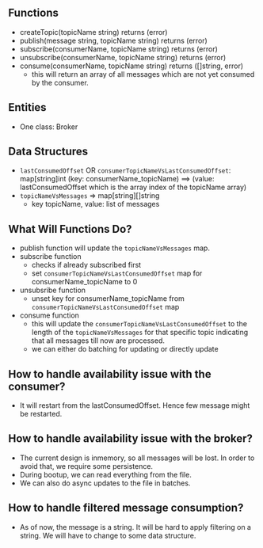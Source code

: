 ## Functions
* createTopic(topicName string) returns (error)
* publish(message string, topicName string) returns (error)
* subscribe(consumerName, topicName string) returns (error)
* unsubscribe(consumerName, topicName string) returns (error)
* consume(consumerName, topicName string) returns ([]string, error)
    * this will return an array of all messages which are not yet consumed by the consumer.

## Entities
* One class: Broker

## Data Structures
* `lastConsumedOffset` OR `consumerTopicNameVsLastConsumedOffset`: map[string]int (key: consumerName_topicName) ==> (value: lastConsumedOffset which is the array index of the topicName array)
* `topicNameVsMessages` => map[string][]string
    * key topicName, value: list of messages


## What Will Functions Do?
* publish function will update the `topicNameVsMessages` map.
* subscribe function
    * checks if already subscribed first
    * set `consumerTopicNameVsLastConsumedOffset` map for consumerName_topicName to 0
* unsubsribe function
    * unset key for consumerName_topicName from `consumerTopicNameVsLastConsumedOffset` map
* consume function 
    * this will update the `consumerTopicNameVsLastConsumedOffset` to the length of the `topicNameVsMessages` for that specific topic indicating that all messages till now are processed.
    * we can either do batching for updating or directly update

## How to handle availability issue with the consumer?
* It will restart from the lastConsumedOffset. Hence few message might be restarted.

## How to handle availability issue with the broker?
* The current design is inmemory, so all messages will be lost. In order to avoid that, we require some persistence.
* During bootup, we can read everything from the file.
* We can also do async updates to the file in batches.

## How to handle filtered message consumption?
* As of now, the message is a string. It will be hard to apply filtering on a string. We will have to change to some data structure.